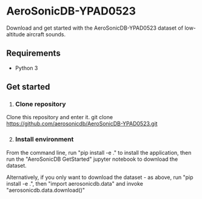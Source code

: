 # AeroSonicDB-YPAD0523
Download and get started with the AeroSonicDB-YPAD0523 dataset of low-altitude aircraft sounds.

## Requirements
- Python 3

## Get started
1. ### Clone repository
Clone this repository and enter it.
git clone https://github.com/aerosonicdb/AeroSonicDB-YPAD0523.git

2. ### Install environment
From the command line, run "pip install -e ." to install the application, then run the "AeroSonicDB GetStarted" jupyter notebook to download the dataset.

Alternatively, if you only want to download the dataset - as above, run "pip install -e .", then "import aerosonicdb.data" and invoke "aerosonicdb.data.download()"

